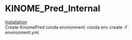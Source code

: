# KINOME_Pred_Internal

[Installation](#installation) <br>
  Create KinomePred conda environment: conda env create -f environment.yml
